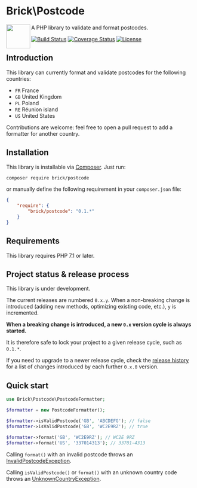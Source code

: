 # Brick\Postcode

<img src="https://raw.githubusercontent.com/brick/brick/master/logo.png" alt="" align="left" height="64">

A PHP library to validate and format postcodes.

[![Build Status](https://secure.travis-ci.org/brick/postcode.svg?branch=master)](http://travis-ci.org/brick/postcode)
[![Coverage Status](https://coveralls.io/repos/brick/postcode/badge.svg?branch=master)](https://coveralls.io/r/brick/postcode?branch=master)
[![License](https://img.shields.io/badge/license-MIT-blue.svg)](http://opensource.org/licenses/MIT)

## Introduction

This library can currently format and validate postcodes for the following countries:

- `FR` France
- `GB` United Kingdom
- `PL` Poland
- `RE` Réunion island
- `US` United States

Contributions are welcome: feel free to open a pull request to add a formatter for another country.

## Installation

This library is installable via [Composer](https://getcomposer.org/). Just run:

```bash
composer require brick/postcode
```

or manually define the following requirement in your `composer.json` file:

```json
{
    "require": {
        "brick/postcode": "0.1.*"
    }
}
```

## Requirements

This library requires PHP 7.1 or later.

## Project status & release process

This library is under development.

The current releases are numbered `0.x.y`. When a non-breaking change is introduced (adding new methods, optimizing existing code, etc.), `y` is incremented.

**When a breaking change is introduced, a new `0.x` version cycle is always started.**

It is therefore safe to lock your project to a given release cycle, such as `0.1.*`.

If you need to upgrade to a newer release cycle, check the [release history](https://github.com/brick/postcode/releases) for a list of changes introduced by each further `0.x.0` version.

## Quick start

```php
use Brick\Postcode\PostcodeFormatter;

$formatter = new PostcodeFormatter();

$formatter->isValidPostcode('GB', 'ABCDEFG'); // false
$formatter->isValidPostcode('GB', 'WC2E9RZ'); // true

$formatter->format('GB', 'WC2E9RZ'); // WC2E 9RZ
$formatter->format('US', '337014313'); // 33701-4313
```

Calling `format()` with an invalid postcode throws an [InvalidPostcodeException](https://github.com/brick/postcode/blob/master/src/InvalidPostcodeException.php).

Calling `isValidPostcode()` or `format()` with an unknown country code throws an [UnknownCountryException](https://github.com/brick/postcode/blob/master/src/UnknownCountryException.php).
